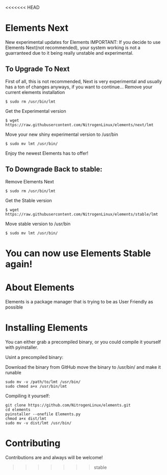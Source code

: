 <<<<<<< HEAD
# Elements Next
New experimental updates for Elements
IMPORTANT: If you decide to use Elements Next(not recommended), your system working is not a guarranteed due to it being really unstable and experimental.

## To Upgrade To Next
First of all, this is not recommended, Next is very experimental and usually has a ton of changes
anyways, if you want to continue...
Remove your current elements installation
``` 
$ sudo rm /usr/bin/lmt 
```
Get the Experimental version
``` 
$ wget https://raw.githubusercontent.com/NitrogenLinux/elements/next/lmt
```
Move your new shiny experimental version to /usr/bin
```
$ sudo mv lmt /usr/bin/
```
Enjoy the newest Elements has to offer!

## To Downgrade Back to stable:
Remove Elements Next
```
$ sudo rm /usr/bin/lmt
```
Get the Stable version
```
$ wget https://raw.githubusercontent.com/NitrogenLinux/elements/stable/lmt
```
Move stable version to /usr/bin
```
$ sudo mv lmt /usr/bin/
```
You can now use Elements Stable again!
=======
# About Elements
Elements is a package manager that is trying to be as User Friendly as possible
# Installing Elements
You can either grab a precompiled binary, or you could compile it yourself with pyinstaller.

Usint a precompiled binary:

Download the binary from GitHub
move the binary to /usr/bin/ and make it runable
```
sudo mv -v /path/to/lmt /usr/bin/
sudo chmod a+x /usr/bin/lmt
```
Compiling it yourself:
```
git clone https://github.com/NitrogenLinux/elements.git
cd elements
pyinstaller --onefile Elements.py
chmod a+x dist/lmt
sudo mv -v dist/lmt /usr/bin/
```
# Contributing
Contributions are and always will be welcome!
>>>>>>> stable
